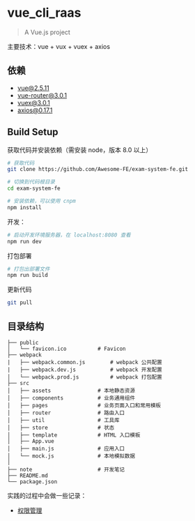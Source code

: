 # vue_cli_raas

> A Vue.js project

主要技术：vue + vux + vuex + axios

## 依赖

+ [vue@2.5.11](https://cn.vuejs.org/v2/guide/)
+ [vue-router@3.0.1](https://router.vuejs.org/zh/)
+ [vuex@3.0.1](https://vuex.vuejs.org/zh/installation.html)
+ [axios@0.17.1](https://github.com/axios/axios)

## Build Setup

获取代码并安装依赖（需安装 node，版本 8.0 以上）
```sh
# 获取代码
git clone https://github.com/Awesome-FE/exam-system-fe.git

# 切换到代码根目录
cd exam-system-fe

# 安装依赖，可以使用 cnpm
npm install
```

开发：
```sh
# 启动开发环境服务器，在 localhost:8080 查看
npm run dev
```

打包部署
```sh
# 打包出部署文件
npm run build
```

更新代码
```sh
git pull
```

## 目录结构
```
├── public
│   └── favicon.ico          # Favicon
├── webpack
|   ├── webpack.common.js        # webpack 公共配置
|   ├── webpack.dev.js           # webpack 开发配置
│   └── webpack.prod.js          # webpack 打包配置
├── src
│   ├── assets               # 本地静态资源
│   ├── components           # 业务通用组件
│   ├── pages                # 业务页面入口和常用模板
│   ├── router               # 路由入口
│   ├── util                 # 工具库
│   ├── store                # 状态
│   ├── template             # HTML 入口模板
│   ├── App.vue              
│   ├── main.js              # 应用入口
│   └── mock.js              # 本地模拟数据
│
├── note                     # 开发笔记
├── README.md
└── package.json
```

实践的过程中会做一些记录：

+ [权限管理](./note/Auth.md)
